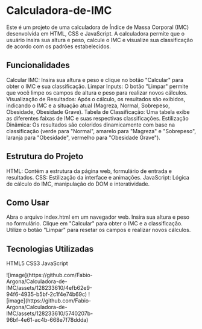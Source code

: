 # Calculadora-de-IMC
Este é um projeto de uma calculadora de Índice de Massa Corporal (IMC) desenvolvida em HTML, CSS e JavaScript. A calculadora permite que o usuário insira sua altura e peso, calcule o IMC e visualize sua classificação de acordo com os padrões estabelecidos.

## Funcionalidades
Calcular IMC: Insira sua altura e peso e clique no botão "Calcular" para obter o IMC e sua classificação.
Limpar Inputs: O botão "Limpar" permite que você limpe os campos de altura e peso para realizar novos cálculos.
Visualização de Resultados: Após o cálculo, os resultados são exibidos, indicando o IMC e a situação atual (Magreza, Normal, Sobrepeso, Obesidade, Obesidade Grave).
Tabela de Classificação: Uma tabela exibe as diferentes faixas de IMC e suas respectivas classificações.
Estilização Dinâmica: Os resultados são coloridos dinamicamente com base na classificação (verde para "Normal", amarelo para "Magreza" e "Sobrepeso", laranja para "Obesidade", vermelho para "Obesidade Grave").
## Estrutura do Projeto
HTML: Contém a estrutura da página web, formulário de entrada e resultados.
CSS: Estilização da interface e animações.
JavaScript: Lógica de cálculo do IMC, manipulação do DOM e interatividade.
## Como Usar
Abra o arquivo index.html em um navegador web.
Insira sua altura e peso no formulário.
Clique em "Calcular" para obter o IMC e a classificação.
Utilize o botão "Limpar" para resetar os campos e realizar novos cálculos.
## Tecnologias Utilizadas
HTML5
CSS3
JavaScript

<div style="display: flex; width: 200">
  ![image](https://github.com/Fabio-Argona/Calculadora-de-IMC/assets/128233610/4efb62e9-94f6-4935-b5bf-2c1f4e74b69c)
  ![image](https://github.com/Fabio-Argona/Calculadora-de-IMC/assets/128233610/5740207b-96bf-4e61-ac4b-668e7f78ddda)  
</div>

